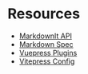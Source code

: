 # Resources

- [MarkdownIt API](https://markdown-it.github.io/markdown-it/)
- [Markdown Spec](https://spec.commonmark.org/0.29/)
- [Vuepress Plugins]()
- [Vitepress Config]()